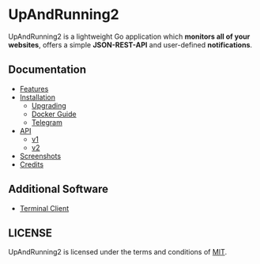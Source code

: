 # UpAndRunning2
UpAndRunning2 is a lightweight Go application which **monitors all of your websites**, offers a simple **JSON-REST-API** and user-defined **notifications**.

## Documentation
* [Features](docs/features.md)
* [Installation](docs/installation/install.md)
	* [Upgrading](docs/installation/upgrade.md)
	* [Docker Guide](docs/installation/docker.md)
	* [Telegram](docs/installation/telegram.md)
* [API](docs/api/index.md)
	* [v1](docs/api/v1.md)
	* [v2](docs/api/v2.md)
* [Screenshots](docs/screenshots/index.md)
* [Credits](docs/credits.md)

## Additional Software
* [Terminal Client](https://github.com/MarvinMenzerath/UpAndRunning2-Terminal-Client)

## LICENSE

UpAndRunning2 is licensed under the terms and conditions of [MIT](https://github.com/MarvinMenzerath/UpAndRunning2/blob/master/LICENSE).
